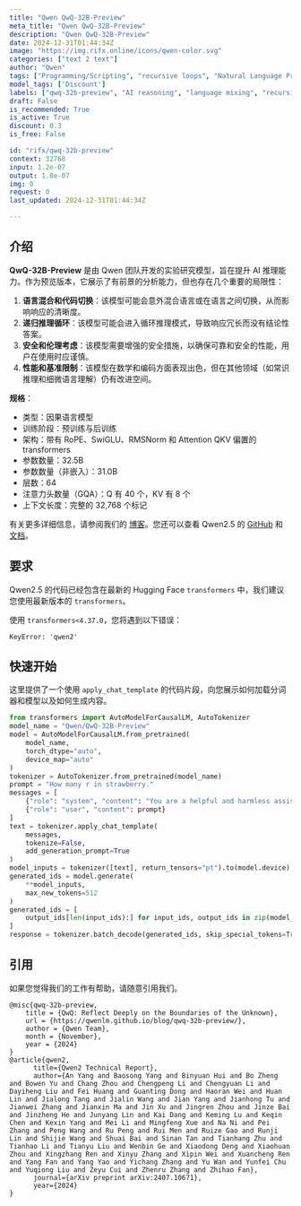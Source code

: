 ```yaml
---
title: "Qwen QwQ-32B-Preview"
meta_title: "Qwen QwQ-32B-Preview"
description: "Qwen QwQ-32B-Preview"
date: 2024-12-31T01:44:34Z
image: "https://img.rifx.online/icons/qwen-color.svg"
categories: ["text 2 text"]
author: "Qwen"
tags: ["Programming/Scripting", "recursive loops", "Natural Language Processing", "qwq-32b-preview", "AI reasoning", "safety considerations", "language mixing", "Ethics", "Discount", "Qwen", "Machine Learning"]
model_tags: ['Discount']
labels: ["qwq-32b-preview", "AI reasoning", "language mixing", "recursive loops", "safety considerations"]
draft: False
is_recommended: True
is_active: True
discount: 0.3
is_free: False

id: "rifx/qwq-32b-preview"
context: 32768
input: 1.2e-07
output: 1.8e-07
img: 0
request: 0
last_updated: 2024-12-31T01:44:34Z

---
```


## 介绍

**QwQ-32B-Preview** 是由 Qwen 团队开发的实验研究模型，旨在提升 AI 推理能力。作为预览版本，它展示了有前景的分析能力，但也存在几个重要的局限性：

1. **语言混合和代码切换**：该模型可能会意外混合语言或在语言之间切换，从而影响响应的清晰度。
2. **递归推理循环**：该模型可能会进入循环推理模式，导致响应冗长而没有结论性答案。
3. **安全和伦理考虑**：该模型需要增强的安全措施，以确保可靠和安全的性能，用户在使用时应谨慎。
4. **性能和基准限制**：该模型在数学和编码方面表现出色，但在其他领域（如常识推理和细微语言理解）仍有改进空间。

**规格**：
- 类型：因果语言模型
- 训练阶段：预训练与后训练
- 架构：带有 RoPE、SwiGLU、RMSNorm 和 Attention QKV 偏置的 transformers
- 参数数量：32.5B
- 参数数量（非嵌入）：31.0B
- 层数：64
- 注意力头数量（GQA）：Q 有 40 个，KV 有 8 个
- 上下文长度：完整的 32,768 个标记

有关更多详细信息，请参阅我们的 [博客](https://qwenlm.github.io/blog/qwq-32b-preview/)。您还可以查看 Qwen2.5 的 [GitHub](https://github.com/QwenLM/Qwen2.5) 和 [文档](https://qwen.readthedocs.io/en/latest/)。

## 要求

Qwen2.5 的代码已经包含在最新的 Hugging Face `transformers` 中，我们建议您使用最新版本的 `transformers`。

使用 `transformers<4.37.0`，您将遇到以下错误：
```
KeyError: 'qwen2'
```

## 快速开始

这里提供了一个使用 `apply_chat_template` 的代码片段，向您展示如何加载分词器和模型以及如何生成内容。

```python
from transformers import AutoModelForCausalLM, AutoTokenizer
model_name = "Qwen/QwQ-32B-Preview"
model = AutoModelForCausalLM.from_pretrained(
    model_name,
    torch_dtype="auto",
    device_map="auto"
)
tokenizer = AutoTokenizer.from_pretrained(model_name)
prompt = "How many r in strawberry."
messages = [
    {"role": "system", "content": "You are a helpful and harmless assistant. You are Qwen developed by Alibaba. You should think step-by-step."},
    {"role": "user", "content": prompt}
]
text = tokenizer.apply_chat_template(
    messages,
    tokenize=False,
    add_generation_prompt=True
)
model_inputs = tokenizer([text], return_tensors="pt").to(model.device)
generated_ids = model.generate(
    **model_inputs,
    max_new_tokens=512
)
generated_ids = [
    output_ids[len(input_ids):] for input_ids, output_ids in zip(model_inputs.input_ids, generated_ids)
]
response = tokenizer.batch_decode(generated_ids, skip_special_tokens=True)[0]
```

## 引用

如果您觉得我们的工作有帮助，请随意引用我们。

```
@misc{qwq-32b-preview,
    title = {QwQ: Reflect Deeply on the Boundaries of the Unknown},
    url = {https://qwenlm.github.io/blog/qwq-32b-preview/},
    author = {Qwen Team},
    month = {November},
    year = {2024}
}
@article{qwen2,
      title={Qwen2 Technical Report}, 
      author={An Yang and Baosong Yang and Binyuan Hui and Bo Zheng and Bowen Yu and Chang Zhou and Chengpeng Li and Chengyuan Li and Dayiheng Liu and Fei Huang and Guanting Dong and Haoran Wei and Huan Lin and Jialong Tang and Jialin Wang and Jian Yang and Jianhong Tu and Jianwei Zhang and Jianxin Ma and Jin Xu and Jingren Zhou and Jinze Bai and Jinzheng He and Junyang Lin and Kai Dang and Keming Lu and Keqin Chen and Kexin Yang and Mei Li and Mingfeng Xue and Na Ni and Pei Zhang and Peng Wang and Ru Peng and Rui Men and Ruize Gao and Runji Lin and Shijie Wang and Shuai Bai and Sinan Tan and Tianhang Zhu and Tianhao Li and Tianyu Liu and Wenbin Ge and Xiaodong Deng and Xiaohuan Zhou and Xingzhang Ren and Xinyu Zhang and Xipin Wei and Xuancheng Ren and Yang Fan and Yang Yao and Yichang Zhang and Yu Wan and Yunfei Chu and Yuqiong Liu and Zeyu Cui and Zhenru Zhang and Zhihao Fan},
      journal={arXiv preprint arXiv:2407.10671},
      year={2024}
}
```

